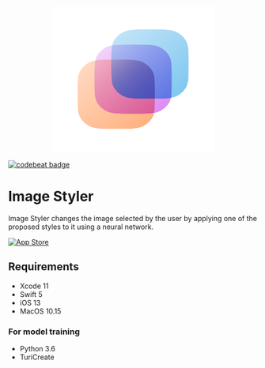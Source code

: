 

<!--
Title: Image Styler
Description: A curated list of machine learning models in Core ML format.
Author: Kedan Li
-->
<p align="center">
<img src="ImageStyler/Supporting Files/Assets.xcassets/AppIcon.appiconset/1024.png" width="329" height="295"/>
</p>


[![codebeat badge](https://codebeat.co/badges/3f467f54-941b-46b2-9197-6a900ddee267)](https://codebeat.co/projects/github-com-romanmazeev-imagestyler-master)
# Image Styler
Image Styler changes the image selected by the user by applying one of the proposed styles to it using a neural network.

[![App Store](https://developer.apple.com/app-store/marketing/guidelines/images/badge-download-on-the-app-store.svg)](https://apps.apple.com/us/app/image-styler/id1506490993)

## Requirements
- Xcode 11
- Swift 5
- iOS 13
- MacOS 10.15

### For model training
- Python 3.6
- TuriCreate
